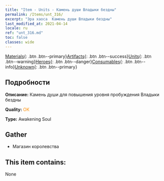 ```yaml
---
title: "Item - Units - Камень души Владыки бездны"
permalink: /Items/unt_316/
excerpt: "Эра хаоса  Камень души Владыки бездны"
last_modified_at: 2021-04-14
locale: ru
ref: "unt_316.md"
toc: false
classes: wide
---
```

 [Materials](/ru/Items/){: .btn .btn--primary}[Artifacts](/ru/Items/Artifacts/){: .btn .btn--success}[Units](/ru/Items/Units/){: .btn .btn--warning}[Heroes](/ru/Items/Heroes/){: .btn .btn--danger}[Consumables](/ru/Items/Consumables/){: .btn .btn--info}[Unknown](/ru/Items/Unknown/){: .btn .btn--primary}

## Подробности
 **Описание:** Камень души для повышения уровня пробуждения Владыки бездны

 **Quality:** <span style="color: #FF8C00">OK</span>

 **Type:** Awakening Soul

## Gather

*    Магазин королевства 

## This item contains:

  None

